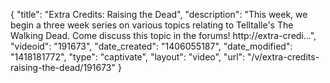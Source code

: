 {
    "title": "Extra Credits: Raising the Dead",
    "description": "This week, we begin a three week series on various topics relating to Telltalle's The Walking Dead. Come discuss this topic in the forums! http:\/\/extra-credi...",
    "videoid": "191673",
    "date_created": "1406055187",
    "date_modified": "1418181772",
    "type": "captivate",
    "layout": "video",
    "url": "\/v\/extra-credits-raising-the-dead\/191673"
}